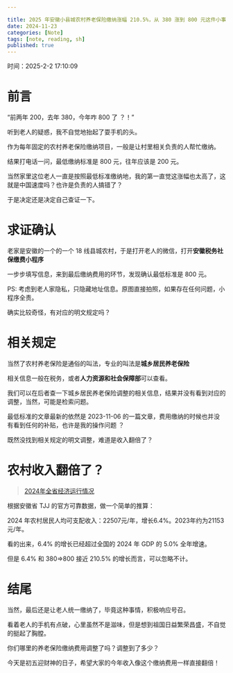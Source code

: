 ```yaml
---

title: 2025 年安徽小县城农村养老保险缴纳涨幅 210.5%，从 380 涨到 800 元这件小事
date: 2024-11-23
categories: [Note]
tags: [note, reading, sh]
published: true
---
```


时间：2025-2-2 17:10:09

# 前言

“前两年 200，去年 380，今年咋 800 了 ？！”

听到老人的疑惑，我不自觉地抬起了耍手机的头。

作为每年固定的农村养老保险缴纳项目，一般是让村里相关负责的人帮忙缴纳。

结果打电话一问，最低缴纳标准是 800 元，往年应该是 200 元。

当然家里这位老人一直是按照最低标准缴纳地，我的第一直觉这涨幅也太高了，这就是中国速度吗？也许是负责的人搞错了？

于是决定还是决定自己查证一下。

# 求证确认

老家是安徽的一个的一个 18 线县城农村，于是打开老人的微信，打开**安徽税务社保缴费小程序**

一步步填写信息，来到最后缴纳费用的环节，发现确认最低标准是 800 元。




PS: 考虑到老人家隐私，只隐藏地址信息。原图直接拍照，如果存在任何问题，小程序全责。

确实比较奇怪，有对应的明文规定吗？

# 相关规定

当然了农村养老保险是通俗的叫法，专业的叫法是**城乡居民养老保险**

相关信息一般在税务，或者**人力资源和社会保障部**可以查看。

我们可以在后者查一下城乡居民养老保险调整的相关信息，结果并没有看到对应的调整，当然，可能是检索问题。

最低标准的文章最新的依然是 2023-11-06 的一篇文章，费用缴纳的时候也并没有看到任何的补贴，也许是我的操作问题 ？

既然没找到相关规定的明文调整，难道是收入翻倍了？

# 农村收入翻倍了？

> [2024年全省经济运行情况](https://tjj.ah.gov.cn/ssah/qwfbjd/qwfb/149798001.html)

根据安徽省 TJJ 的官方可靠数据，做一个简单的推算：

2024 年农村居民人均可支配收入：22507元/年，增长6.4%。2023年约为21153元/年。

看的出来，6.4% 的增长已经超过全国的 2024 年 GDP 的 5.0% 全年增速。

但是 6.4% 和 380=>800 接近 210.5% 的增长而言，可以忽略不计。

# 结尾

当然，最后还是让老人统一缴纳了，毕竟这种事情，积极响应号召。

看着老人的手机有点破，心里虽然不是滋味，但是想到祖国日益繁荣昌盛，不自觉的挺起了胸膛。

你们哪里的养老保险缴纳费用调整了吗？调整到了多少？

今天是初五迎财神的日子，希望大家的今年收入像这个缴纳费用一样直接翻倍！

